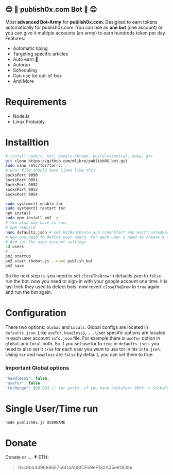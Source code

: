 :blush: :robot: publish0x.com Bot :robot: :blush:
---
Most **advanced Bot-Army** for **publish0x.com**. Designed to earn tokens automatically for publish0x.com.
You can use as **one bot** (one account) or you can give it multiple accounts (an army) to earn hundreds token per day.
Features:
* Automatic tiping
* Targeting specific articles
* Auto earn :money_with_wings:
* Autorun
* Scheduling
* Can use tor out-of-box
* And More

# Requirements
* NodeJs
* Linux Probably


# Installtion
```bash
# install nodejs, tor, google-chrome, build-essential, make, g++
git clone https://github.com/mlibre/publish0X_bot.git
sudo nano /etc/tor/torrc:
# your file should have lines like this
SocksPort 9050
SocksPort 9051
SocksPort 9052
SocksPort 9053
SocksPort 9054

sudo systemctl enable tor
sudo systemctl restart tor
npm install
sudo npm install pm2 -g
# You also may have to run:
# npm rebuild
nano defaults.json # set botRunChance and runOnStart and mostTrustedUsers and other options
# Now you need to define your users. for each user u need to create a folder like users/USERNAME
# And set the user account settings
cd users
# .......
pm2 startup
pm2 start thebot.js --name publish_bot
pm2 save
```
So the next step is. you need to set `closeTheBrow` in defaults.json to `false`.
run the bot. now you need to sign-in with your google account one time. it is last trick they used to detect bots. now revert `closeTheBrow` to `true` again. and run the bot again.

# Configuration
There two options: `Global` and `Locals`.
Global configs are located in `defaults.json`. Like `useTor`, `headlessS`, .....
User specific options are located in each user account `info.json` file.
For example there is `useTor` option in `global` and `local` both.
So if you set useTor to `true`  in `defaults.json`. you need to also set it `true` for each user you want to use tor in his `info.json`.
Using `tor` and `headless` are `false` by default, you can set them to true.

### Important Global options
```javascript
"headlessS": false,
"useTor": false
"torRange": [50,50] // tor ports. if you have SocksPort 9050 -> SocksPort 9054 then set this option to [50,54]
```

# Single User/Time run
```bash
node publish0x.js USERNAME
```

Donate
=======
Donate or .... :heartpulse:
ETH:
> 0xc9b64496986E7b6D4A68fDF69eF132A35e91838e

